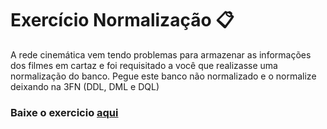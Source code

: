 # Exercício Normalização 📋

A rede cinemática vem tendo problemas para armazenar as informações dos filmes em cartaz e foi requisitado a você que realizasse uma normalização do banco. Pegue este banco não normalizado e o normalize deixando na 3FN (DDL, DML e DQL)

### Baixe o exercicio <a href="https://github.com/Marcaum04/Normalizacao-G2M/blob/main/Projeto_Normaliza%C3%A7%C3%A3o/Exerc%C3%ADcios/ExercicioNormalizacao.xlsx?raw=true">aqui</a>
